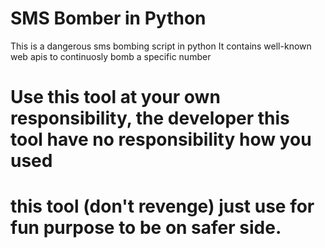 # SMS Bomber in Python

This is a dangerous sms bombing script in python
It contains well-known web apis to continuosly bomb
a specific number

# Use this tool at your own responsibility, the developer this tool have no responsibility how you used
# this tool (don't revenge) just use for fun purpose to be on safer side.
